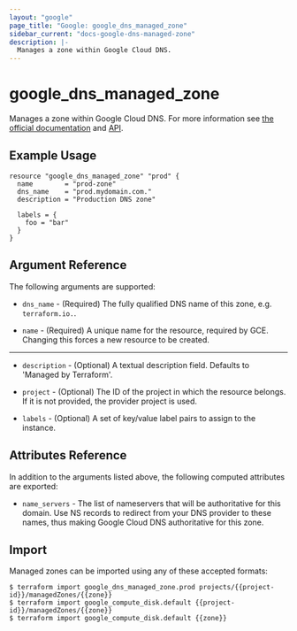 ```yaml
---
layout: "google"
page_title: "Google: google_dns_managed_zone"
sidebar_current: "docs-google-dns-managed-zone"
description: |-
  Manages a zone within Google Cloud DNS.
---
```


# google\_dns\_managed_zone

Manages a zone within Google Cloud DNS. For more information see [the official documentation](https://cloud.google.com/dns/zones/) and
[API](https://cloud.google.com/dns/api/v1/managedZones).

## Example Usage

```hcl
resource "google_dns_managed_zone" "prod" {
  name        = "prod-zone"
  dns_name    = "prod.mydomain.com."
  description = "Production DNS zone"

  labels = {
    foo = "bar"
  }
}
```

## Argument Reference

The following arguments are supported:

* `dns_name` - (Required) The fully qualified DNS name of this zone, e.g. `terraform.io.`.

* `name` - (Required) A unique name for the resource, required by GCE.
    Changing this forces a new resource to be created.

- - -

* `description` - (Optional) A textual description field. Defaults to 'Managed by Terraform'.

* `project` - (Optional) The ID of the project in which the resource belongs. If it
    is not provided, the provider project is used.

* `labels` - (Optional) A set of key/value label pairs to assign to the instance.

## Attributes Reference

In addition to the arguments listed above, the following computed attributes are
exported:

* `name_servers` - The list of nameservers that will be authoritative for this
    domain. Use NS records to redirect from your DNS provider to these names,
    thus making Google Cloud DNS authoritative for this zone.

## Import

Managed zones can be imported using any of these accepted formats:

```
$ terraform import google_dns_managed_zone.prod projects/{{project-id}}/managedZones/{{zone}}
$ terraform import google_compute_disk.default {{project-id}}/managedZones/{{zone}}
$ terraform import google_compute_disk.default {{zone}}
```
